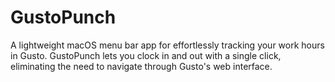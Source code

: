 # GustoPunch
A lightweight macOS menu bar app for effortlessly tracking your work hours in Gusto. GustoPunch lets you clock in and out with a single click, eliminating the need to navigate through Gusto's web interface.
